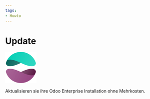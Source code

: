 ```yaml
---
tags:
- Howto
---
```

# Update
![icons_odoo_website_enterprise](assets/icons_odoo_website_enterprise.png)

Aktualisieren sie ihre Odoo Enterprise Installation ohne Mehrkosten.